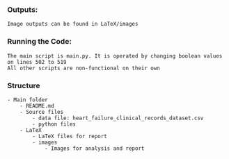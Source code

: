 ### Outputs:
	Image outputs can be found in LaTeX/images


### Running the Code:
	The main script is main.py. It is operated by changing boolean values on lines 502 to 519
	All other scripts are non-functional on their own

### Structure
	- Main folder
		- README.md
		- Source files
			- data file: heart_failure_clinical_records_dataset.csv
			- python files
		- LaTeX
			- LaTeX files for report
			- images
				- Images for analysis and report
